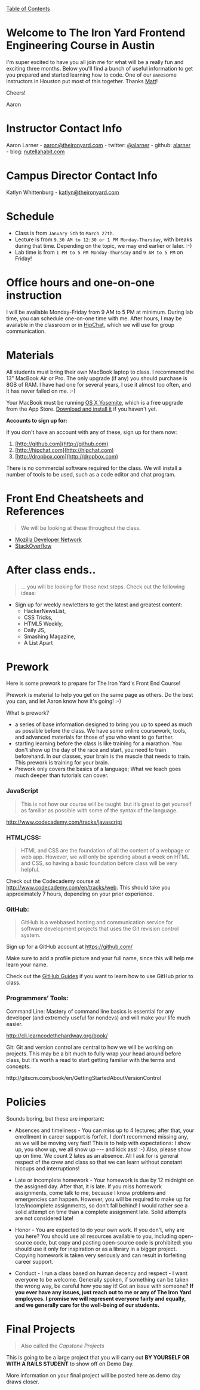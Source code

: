 [Table of Contents](/)

# Welcome to The Iron Yard Frontend Engineering Course in Austin

I'm super excited to have you all join me for what will be a really fun and exciting three months. Below you'll find a bunch of useful information to get you prepared and started learning how to code. One of our awesome instructors in Houston put most of this together. Thanks [Matt](http://github.com/matthiasak)!

Cheers!

Aaron

# Instructor Contact Info

Aaron Larner - aaron@theironyard.com - twitter: [@alarner](http://twitter.com/alarner) - github: [alarner](http://github.com/alarner) - blog: [nutellahabit.com](http://nutellahabit.com)

# Campus Director Contact Info

Katlyn Whittenburg - katlyn@theironyard.com

# Schedule

- Class is from `January 5th` to `March 27th`.
- Lecture is from `9.30 AM to 12:30 or 1 PM Monday-Thursday`, with breaks during that time. Depending on the topic, we may end earlier or later. :-)
- Lab time is from `1 PM to 5 PM Monday-Thursday` and `9 AM to 5 PM` on Friday!

# Office hours and one-on-one instruction

I will be available Monday-Friday from 9 AM to 5 PM at minimum. During lab time, you can schedule one-on-one time with me. After hours, I may be available in the classroom or in [HipChat](https://www.hipchat.com/), which we will use for group communication.

# Materials

All students must bring their own MacBook laptop to class. I recommend the 13" MacBook Air or Pro. The only upgrade (if any) you should purchase is 8GB of RAM. I have had one for several years, I use it almost too often, and it has never failed on me. :-)

Your MacBook must be running [OS X Yosemite](https://itunes.apple.com/us/app/os-x-yosemite/id915041082?mt=12), which is a free upgrade from the App Store. [Download and install it](https://itunes.apple.com/us/app/os-x-yosemite/id915041082?mt=12) if you haven't yet.

**Accounts to sign up for:**

If you don't have an account with any of these, sign up for them now:

1. [http://github.com](http://github.com)
2. [http://hipchat.com](http://hipchat.com)
3. [http://dropbox.com](http://dropbox.com)

There is no commercial software required for the class. We will install a number of tools to be used, such as a code editor and chat program.

# Front End Cheatsheets and References

> We will be looking at these throughout the class.

- [Mozilla Developer Network](https://developer.mozilla.org/)
- [StackOverflow](http://stackoverflow.com)

# After class ends..

> ... you will be looking for those next steps. Check out the following ideas:

- Sign up for weekly newletters to get the latest and greatest content:
	- HackerNewsList,
	- CSS Tricks,
	- HTML5 Weekly,
	- Daily JS,
	- Smashing Magazine,
	- A List Apart

# Prework

Here is some prework to prepare for The Iron Yard's Front End Course!

Prework is material to help you get on the same page as others. Do the best you can, and let Aaron know how it's going! :-)

What is prework?

- a series of base information designed to bring you up to speed as much as possible before the class. We have some online coursework, tools, and advanced materials for those of you who want to go further.
- starting learning before the class is like training for a marathon. You don't show up the day of the race and start, you need to train beforehand. In our classes, your brain is the muscle that needs to train. This prework is training for your brain.
- Prework only covers the basics of a language; What we teach goes much deeper than tutorials can cover.

### JavaScript
> This is not how our course will be taught ­­ but it’s great to get yourself as familiar as 
possible with some of the syntax of the language. 

http://www.codecademy.com/tracks/javascript 
 
### HTML/CSS:
> HTML and CSS are the foundation of all the content of a webpage or web app. However, we 
will only be spending about a week on HTML and CSS, so having a basic foundation before 
class will be very helpful. 
 
Check out the Codecademy course at http://www.codecademy.com/en/tracks/web. 
This should take you approximately 7 hours, depending on your prior experience. 
 
 
### GitHub:
> GitHub is a web­based hosting and communication service for software development projects 
that uses the Git revision control system. 
 
Sign up for a GitHub account at https://github.com/ 
 
Make sure to add a profile picture and your full name, since this will help me learn your 
name. 
 
Check out the [GitHub Guides](https://guides.github.com/) if you want to learn 
how to use GitHub prior to class.  
 
### Programmers’ Tools:
 
Command Line: Mastery of command line basics is essential for any developer (and 
extremely useful for non­devs) and will make your life much easier. 
 
http://cli.learncodethehardway.org/book/ 
 
Git: Git and version control are central to how we will be working on projects. This may 
be a bit much to fully wrap your head around before class, but it’s worth a read to start 
getting familiar with the terms and concepts. 
 
http://git­scm.com/book/en/Getting­Started­About­Version­Control 

# Policies

Sounds boring, but these are important:

- Absences and timeliness - You can miss up to 4 lectures; after that, your enrollment in career support is forfeit. I don't recommend missing any, as we will be moving very fast! This is to help with expectations: I show up, you show up, we all show up --- and kick ass! :-) Also, please show up on time. We count 2 lates as an absence. All I ask for is general respect of the crew and class so that we can learn without constant hiccups and interruptions!

- Late or incomplete homework - Your homework is due by 12 midnight on the assigned day. After that, it is late. If you miss homework assignments, come talk to me, because I know problems and emergencies can happen. However, you will be required to make up for late/incomplete assignments, so don't fall behind! I would rather see a solid attempt on time than a complete assignment late. Solid attempts are not considered late!

- Honor - You are expected to do your own work. If you don't, why are you here? You should use all resources available to you, including open-source code, but copy and pasting open-source code is prohibited: you should use it only for inspiration or as a library in a bigger project. Copying homework is taken very seriously and can result in forfeiting career support.

- Conduct - I run a class based on human decency and respect - I want everyone to be welcome. Generally spoken, if something can be taken the wrong way, be careful how you say it! Got an issue with someone? **If you ever have any issues, just reach out to me or any of The Iron Yard employees. I promise we will represent everyone fairly and equally, and we generally care for the well-being of our students.**

# Final Projects

> Also called the *Capstone Projects*

This is going to be a large project that you will carry out **BY YOURSELF OR WITH A RAILS STUDENT** to show off on Demo Day.

More information on your final project will be posted here as demo day draws closer.